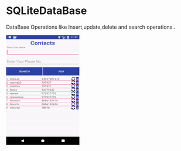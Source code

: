 # SQLiteDataBase

DataBase Operations like Insert,update,delete and search operations..

<img src="https://github.com/Rameshkumarpolavarapu/SQLiteDataBase/blob/master/SqliteDataBase.gif" width="200" height="300">
